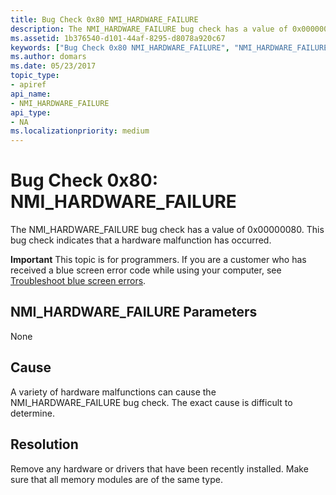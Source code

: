 ```yaml
---
title: Bug Check 0x80 NMI_HARDWARE_FAILURE
description: The NMI_HARDWARE_FAILURE bug check has a value of 0x00000080. This bug check indicates that a hardware malfunction has occurred.
ms.assetid: 1b376540-d101-44af-8295-d8078a920c67
keywords: ["Bug Check 0x80 NMI_HARDWARE_FAILURE", "NMI_HARDWARE_FAILURE"]
ms.author: domars
ms.date: 05/23/2017
topic_type:
- apiref
api_name:
- NMI_HARDWARE_FAILURE
api_type:
- NA
ms.localizationpriority: medium
---
```


# Bug Check 0x80: NMI\_HARDWARE\_FAILURE


The NMI\_HARDWARE\_FAILURE bug check has a value of 0x00000080. This bug check indicates that a hardware malfunction has occurred.

**Important** This topic is for programmers. If you are a customer who has received a blue screen error code while using your computer, see [Troubleshoot blue screen errors](http://windows.microsoft.com/windows-10/troubleshoot-blue-screen-errors).

## NMI\_HARDWARE\_FAILURE Parameters


None

Cause
-----

A variety of hardware malfunctions can cause the NMI\_HARDWARE\_FAILURE bug check. The exact cause is difficult to determine.

Resolution
----------

Remove any hardware or drivers that have been recently installed. Make sure that all memory modules are of the same type.

 

 




